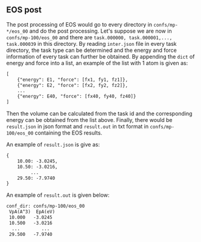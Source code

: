 ## EOS post

The post processing of EOS would go to every directory in `confs/mp-*/eos_00` and do the post processing. Let's suppose we are now in `confs/mp-100/eos_00` and there are `task.000000, task.000001,..., task.000039` in this directory. By reading `inter.json` file in every task directory, the task type can be determined and the energy and force information of every task can further be obtained. By appending the `dict` of energy and force into a list, an example of the list with 1 atom is given as:
```txt
[
    {"energy": E1, "force": [fx1, fy1, fz1]},
    {"energy": E2, "force": [fx2, fy2, fz2]},
    ...
    {"energy": E40, "force": [fx40, fy40, fz40]}
]
```
Then the volume can be calculated from the task id and the corresponding energy can be obtained from the list above. Finally, there would be `result.json` in json format and `result.out` in txt format in `confs/mp-100/eos_00` containing the EOS results.

An example of `result.json` is give as:
```txt
{
    10.00: -3.0245,
    10.50: -3.0216,
         ...
    29.50: -7.9740
}
```

An example of `result.out` is given below:

```txt
conf_dir: confs/mp-100/eos_00
 VpA(A^3)  EpA(eV)
 10.000   -3.0245
 10.500   -3.0216
  ...        ...
 29.500   -7.9740
```

 
